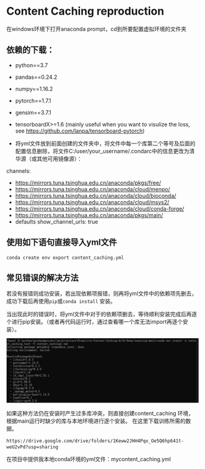 # Content Caching reproduction

在windows环境下打开anaconda prompt，cd到所要配置虚拟环境的文件夹

## 依赖的下载：
* python==3.7
* pandas==0.24.2
* numpy==1.16.2
* pytorch==1.7.1
* gensim==3.7.1
* tensorboardX>=1.6 (mainly useful when you want to visulize the loss, see https://github.com/lanpa/tensorboard-pytorch)

* 将yml文件放到前面创建的文件夹中，将文件中每一个库第二个等号及后面的配置信息删除，将文件C:/user/your_username/.condarc中的信息更改为清华源（或其他可用镜像源）：

channels:
  - https://mirrors.tuna.tsinghua.edu.cn/anaconda/pkgs/free/
  - https://mirrors.tuna.tsinghua.edu.cn/anaconda/cloud/menpo/
  - https://mirrors.tuna.tsinghua.edu.cn/anaconda/cloud/bioconda/
  - https://mirrors.tuna.tsinghua.edu.cn/anaconda/cloud/msys2/
  - https://mirrors.tuna.tsinghua.edu.cn/anaconda/cloud/conda-forge/
  - https://mirrors.tuna.tsinghua.edu.cn/anaconda/pkgs/main/
  - defaults
show_channel_urls: true



## 使用如下语句直接导入yml文件
```
conda create env export content_caching.yml
```


## 常见错误的解决方法
若没有报错则成功安装，若出现依赖项报错，则再将yml文件中的依赖项先删去，成功下载后再使用```pip```或```conda install``` 安装。

当出现此时的错误时，将yml文件中对于的依赖项删去，等待顺利安装完成后再逐个进行pip安装。（或者再代码运行时，通过查看哪一个库无法import再逐个安装）。

![image](图片1.png)

如果这种方法仍在安装时产生过多库冲突，则直接创建content_caching 环境，根据main运行时缺少的库与本地环境进行逐个安装。
在这里下载训练所需的数据。
```
https://drive.google.com/drive/folders/1Keww2JHH4Pqx_Oe5Q6hp641t-weU2vPd?usp=sharing
```

在项目中提供我本地conda环境的yml文件：mycontent_caching.yml
